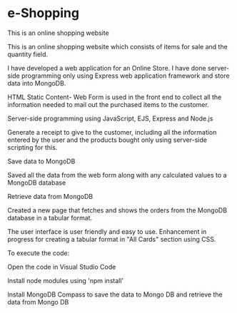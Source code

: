 # e-Shopping

This is an online shopping website

This is an online shopping website which consists of items for sale and the quantity field.


I have developed a web application for an Online Store. I have done server-side programming only using Express web application framework and store data into MongoDB.

HTML Static Content- Web Form is used in the front end to collect all the information needed to mail out the purchased items to the customer.

Server-side programming using JavaScript, EJS, Express and Node.js

Generate a receipt to give to the customer, including all the information entered by the user and the products bought only using server-side scripting for this.

Save data to MongoDB

Saved all the data from the web form along with any calculated values to a MongoDB database

Retrieve data from MongoDB

Created a new page that fetches and shows the orders from the MongoDB database in a tabular format.


The user interface is user friendly and easy to use. Enhancement in progress for creating a tabular format in "All Cards" section using CSS.


To execute the code:

Open the code in Visual Studio Code

Install node modules using 'npm install'

Install MongoDB Compass to save the data to Mongo DB and retrieve the data from Mongo DB

